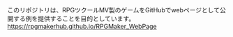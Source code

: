 このリポジトリは、RPGツクールMV製のゲームをGitHubでwebページとして公開する例を提供することを目的としています。
https://rpgmakerhub.github.io/RPGMaker_WebPage
